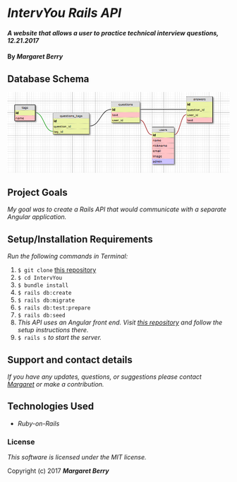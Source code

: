 # _IntervYou Rails API_

#### _A website that allows a user to practice technical interview questions, 12.21.2017_

#### By _**Margaret Berry**_

## Database Schema
![Database Schema](./db_design.png?raw=true "Database Schema Design")

## Project Goals
_My goal was to create a Rails API that would communicate with a separate Angular application._

## Setup/Installation Requirements
_Run the following commands in Terminal:_

1. `$ git clone` [this repository](https://github.com/codemargaret/IntervYou.git)
2. `$ cd IntervYou`
3. `$ bundle install`
4. `$ rails db:create`
5. `$ rails db:migrate`
6. `$ rails db:test:prepare`
7. `$ rails db:seed`
8. _This API uses an Angular front end. Visit [this repository](https://github.com/codemargaret/IntervYou-UI.git) and follow the setup instructions there._
7. `$ rails s` _to start the server._

## Support and contact details
_If you have any updates, questions, or suggestions please contact [Margaret] or make a contribution._

[Margaret]: mailto:codeberry1@gmail.com

## Technologies Used
* _Ruby-on-Rails_

### License
*This software is licensed under the MIT license.*

Copyright (c) 2017 **_Margaret Berry_**
